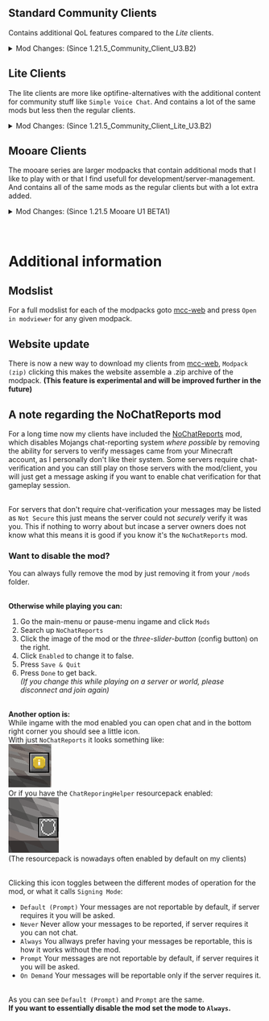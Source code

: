 <p hidden meta>
Title: 1.21.7 Client Release
Author: @TheAxolot77
AuthorTitle: Author/Owner
Banner: banner.png
Favicon: favicon.png
CardBackground: banner.png
Tags: news,changelog,minecraft,mc,axo,client,community,mooare
CreationDate: 2025-07-23
UpdatedDate: 2025-07-23
</p>

## Standard Community Clients
Contains additional QoL features compared to the *Lite* clients.

<details>
    <summary>Mod Changes: (Since 1.21.5_Community_Client_U3.B2)</summary>

    <span style="color:red;font-weight:bold;">Missing Mods:</span>
        - `fabric-skyboxes`
        - `fabric-skyboxes-interop`
        - `show-me-your-skin`
        - `mixin-trace`
        - `continuity`
        - `modernfix`
        - `enhanced-block-entites`
        - `eating-animation`

    <span style="color:orange;font-weight:bold;">Skipped:</span>
        - `ArmorChroma` Not updated.

    <span style="color:green;font-weight:bold;">Added from previous backlog:</span>
        - `animatica`
        - `polytone`
</details>


## Lite Clients
The lite clients are more like optifine-alternatives with the additional content for community stuff like `Simple Voice Chat`.
And contains a lot of the same mods but less then the regular clients.

<details>
    <summary>Mod Changes: (Since 1.21.5_Community_Client_Lite_U3.B2)</summary>

    <span style="color:red;font-weight:bold;">Missing Mods: (Backlog)</span>
        - `fabric-skyboxes`
        - `fabric-skyboxes-interop`
        - `show-me-your-skin`
        - `mixin-trace`
        - `continuity`
        - `modernfix`
        - `enhanced-block-entites`

    <span style="color:green;font-weight:bold;">Added from previous backlog:</span>
        - `animatica`
        - `polytone`
</details>


## Mooare Clients
The mooare series are larger modpacks that contain additional mods that I like to play with or that I find usefull for development/server-management.
And contains all of the same mods as the regular clients but with a lot extra added.

<details>
    <summary>Mod Changes: (Since 1.21.5 Mooare U1 BETA1)</summary>

    <span style="color:red;font-weight:bold;">Missing Mods:</span>
        - `fabric-skyboxes`
        - `fabric-skyboxes-interop`
        - `show-me-your-skin`
        - `mixin-trace`
        - `continuity`
        - `modernfix`
        - `enhanced-block-entites`
        - `eating-animation`
        - `serverpack-unlocker`
        - `isometric-renders`
        - `nether-coords`
        - `xaeros-zoomout`

    <span style="color:green;font-weight:bold;">New Mods:</span>
        - `advanced-armor-bar`

    <span style="color:green;font-weight:bold;">Added from previous backlog:</span>
        - `animatica`
        - `polytone`

    <span style="color:orange;font-weight:bold;">Skipped:</span>
        - `ArmorChroma` Not updated.
        - `EnhancedTooltips` Not updated :(
        - `PetOwner` Not updated.
        - `BetterCommandBlockUI` Needs re-evaluation.
</details>
<br><br>

# Additional information

## Modslist
For a full modslist for each of the modpacks goto [mcc-web](https://sbamboo.github.io/mcc-web) and press `Open in modviewer` for any given modpack.


## Website update
There is now a new way to download my clients from [mcc-web](https://sbamboo.github.io/mcc-web), `Modpack (zip)` clicking this makes the website assemble a .zip archive of the modpack. **(This feature is experimental and will be improved further in the future)**

## A note regarding the NoChatReports mod
For a long time now my clients have included the [NoChatReports](https://modrinth.com/mod/no-chat-reports) mod, which disables Mojangs chat-reporting system *where possible* by removing the ability for servers to verify messages came from your Minecraft account, as I personally don't like their system. Some servers require chat-verification and you can still play on those servers with the mod/client, you will just get a message asking if you want to enable chat verification for that gameplay session.<br><br>

For servers that don't require chat-verification your messages may be listed as `Not Secure` this just means the server could not *securely* verify it was you. This if nothing to worry about but incase a server owners does not know what this means it is good if you know it's the `NoChatReports` mod. 

### Want to disable the mod?
You can always fully remove the mod by just removing it from your `/mods` folder.<br><br>

**Otherwise while playing you can:**<br>
1. Go the main-menu or pause-menu ingame and click `Mods`<br>
2. Search up `NoChatReports`<br>
3. Click the image of the mod or the *three-slider-button* (config button) on the right.<br>
4. Click `Enabled` to change it to false.<br>
5. Press `Save & Quit`<br>
6. Press `Done` to get back.<br>
*(If you change this while playing on a server or world, please disconnect and join again)*<br><br>

**Another option is:**<br>
While ingame with the mod enabled you can open chat and in the bottom right corner you should see a little icon.<br>
With just `NoChatReports` it looks something like:<br>
<img src="https://raw.githubusercontent.com/sbamboo/axow.se/refs/heads/main/articles/-/mc/axo/client/c/1.21.7/nochatreports_button.png"/><br>
Or if you have the `ChatReporingHelper` resourcepack enabled:<br>
<img src="https://raw.githubusercontent.com/sbamboo/axow.se/refs/heads/main/articles/-/mc/axo/client/c/1.21.7/nochatreports_button_whelper.png"/><br>
(The resourcepack is nowadays often enabled by default on my clients)<br><br>

Clicking this icon toggles between the different modes of operation for the mod, or what it calls `Signing Mode`:<br>
- `Default (Prompt)` Your messages are not reportable by default, if server requires it you will be asked.<br>
- `Never` Never allow your messages to be reported, if server requires it you can not chat.<br>
- `Always` You allways prefer having your messages be reportable, this is how it works without the mod.<br>
- `Prompt` Your messages are not reportable by default, if server requires it you will be asked.<br>
- `On Demand` Your messages will be reportable only if the server requires it.<br><br>

As you can see `Default (Prompt)` and `Prompt` are the same.<br>
**If you want to essentially disable the mod set the mode to `Always`.**